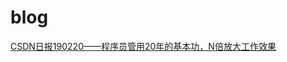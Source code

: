 # blog
[CSDN日报190220——程序员管用20年的基本功，N倍放大工作效果](https://blog.csdn.net/blogdevteam/article/details/87794766)
